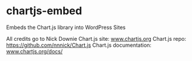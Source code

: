 chartjs-embed
=============

Embeds the Chart.js library into WordPress Sites

All credits go to Nick Downie
Chart.js site: www.chartjs.org
Chart.js repo: https://github.com/nnnick/Chart.js
Chart.js documentation: www.chartjs.org/docs/
